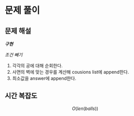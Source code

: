   # 문제 풀이

## 문제 해설

***구현***

*조건 빼기*

1. 각각의 공에 대해 순회한다.
2. 사면의 벽에 맞는 경우를 계산해 cousions list에 append한다.
3. 최소값을 answer에 append한다.



## 시간 복잡도

$$O(len(balls))$$

